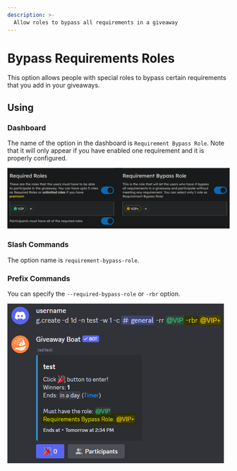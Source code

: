 ```yaml
---
description: >-
  Allow roles to bypass all requirements in a giveaway
---
```


# Bypass Requirements Roles

This option allows people with special roles to bypass certain requirements that you add in your giveaways.

## Using

### Dashboard

The name of the option in the dashboard is `Requirement Bypass Role`. Note that it will only appear if you have enabled one requirement and it is properly configured.

![Requirement Bypass Role Option in Dashboard](/assets/features/requirements/bypass/using/dashboard.png)

### Slash Commands

The option name is `requirement-bypass-role`.

### Prefix Commands

You can specify the `--required-bypass-role` or `-rbr` option.

![Requirement Bypass Role Options in Prefix Command](/assets/features/requirements/bypass/using/prefix.png)
